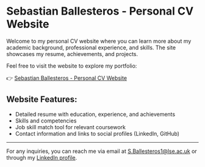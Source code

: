 # Sebastian Ballesteros - Personal CV Website

Welcome to my personal CV website where you can learn more about my academic background, professional experience, and skills. The site showcases my resume, achievements, and projects.

Feel free to visit the website to explore my portfolio:

👉 [Sebastian Ballesteros - Personal CV Website](https://Sebastian-Ballesteros.github.io)

## Website Features:
- Detailed resume with education, experience, and achievements
- Skills and competencies
- Job skill match tool for relevant coursework
- Contact information and links to social profiles (LinkedIn, GitHub)

---

For any inquiries, you can reach me via email at [S.Ballesteros1@lse.ac.uk](mailto:S.Ballesteros1@lse.ac.uk) or through my [LinkedIn profile](https://www.linkedin.com/in/sebastianbal/).

